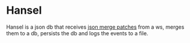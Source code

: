 # Hansel
Hansel is a json db that receives [json merge patches](https://datatracker.ietf.org/doc/html/rfc7386) from a ws, merges them to a db, persists the db and logs the events to a file.

